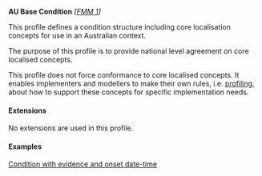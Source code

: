 **AU Base Condition**  *[[FMM 1](guidance.html)]*

This profile defines a condition structure including core localisation concepts for use in an Australian context.

The purpose of this profile is to provide national level agreement on core localised concepts. 

This profile does not force conformance to core localised concepts. It enables implementers and modellers to make their own rules, i.e. [profiling](http://hl7.org/fhir/profiling.html), about how to support these concepts for specific implementation needs.


#### Extensions
No extensions are used in this profile.


#### Examples

[Condition with evidence and onset date-time](Condition-example0.html)